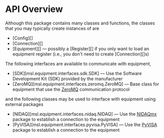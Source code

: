 # API Overview

Although this package contains many classes and functions, the classes that you may typically create instances of are

* [Config][]
* [Connection][]
* [Equipment][] &mdash; possibly a [Register][] if you only want to load an equipment register (i.e., you don't need to create [Connection][]s)

The following interfaces are available to communicate with equipment,

* [SDK][msl.equipment.interfaces.sdk.SDK] &mdash; Use the Software Development Kit (SDK) provided by the manufacturer
* [ZeroMQ][msl.equipment.interfaces.zeromq.ZeroMQ] &mdash; Base class for equipment that use the [ZeroMQ](https://zeromq.org/) communication protocol

and the following classes may be used to interface with equipment using external packages

* [NIDAQ][msl.equipment.interfaces.nidaq.NIDAQ] &mdash; Use the [NIDAQmx](https://nidaqmx-python.readthedocs.io/en/stable/index.html) package to establish a connection to the equipment
* [PyVISA][msl.equipment.interfaces.pyvisa.PyVISA] &mdash; Use the [PyVISA](https://pyvisa.readthedocs.io/en/stable/index.html) package to establish a connection to the equipment
